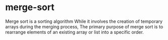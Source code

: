 # merge-sort
Merge sort is a sorting algorithm   While it involves the creation of temporary arrays during the merging process, The primary purpose of merge sort is to rearrange elements of an existing array or list into a specific order.   

